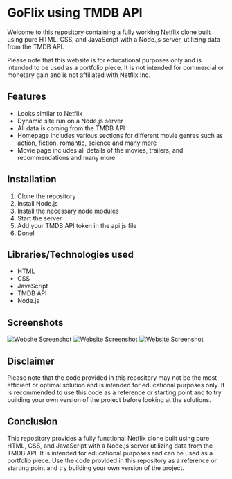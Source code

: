 # GoFlix using TMDB API

Welcome to this repository containing a fully working Netflix clone built using pure HTML, CSS, and JavaScript with a Node.js server, utilizing data from the TMDB API.

Please note that this website is for educational purposes only and is intended to be used as a portfolio piece. It is not intended for commercial or monetary gain and is not affiliated with Netflix Inc.

## Features

- Looks similar to Netflix
- Dynamic site run on a Node.js server
- All data is coming from the TMDB API
- Homepage includes various sections for different movie genres such as action, fiction, romantic, science and many more
- Movie page includes all details of the movies, trailers, and recommendations
  and many more

## Installation

1. Clone the repository
2. Install Node.js
3. Install the necessary node modules
4. Start the server
5. Add your TMDB API token in the api.js file
6. Done!

## Libraries/Technologies used

- HTML
- CSS
- JavaScript
- TMDB API
- Node.js

## Screenshots

![Website Screenshot]([https://github.com/8uraj/GoFLix/blob/main/public/Screenshot%20(7).png])
![Website Screenshot](https://imgur.com/UgzriH0.png)
![Website Screenshot](https://imgur.com/BTflCoT.png)

## Disclaimer

Please note that the code provided in this repository may not be the most efficient or optimal solution and is intended for educational purposes only. It is recommended to use this code as a reference or starting point and to try building your own version of the project before looking at the solutions.

## Conclusion

This repository provides a fully functional Netflix clone built using pure HTML, CSS, and JavaScript with a Node.js server utilizing data from the TMDB API. It is intended for educational purposes and can be used as a portfolio piece. Use the code provided in this repository as a reference or starting point and try building your own version of the project.
